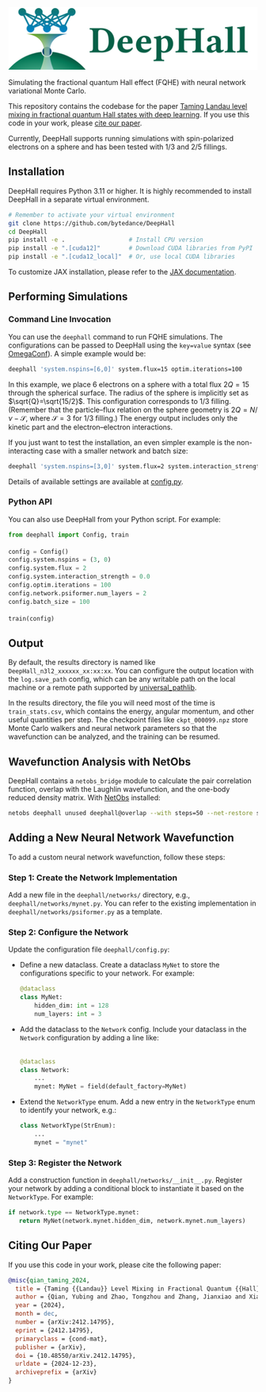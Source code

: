 <p align="center">
  <img src=".github/img/banner.png">
</p>

Simulating the fractional quantum Hall effect (FQHE) with neural network variational Monte Carlo.

This repository contains the codebase for the paper [Taming Landau level mixing in fractional quantum Hall states with deep learning](https://arxiv.org/abs/2412.14795). If you use this code in your work, please [cite our paper](CITATIONS.bib).

Currently, DeepHall supports running simulations with spin-polarized electrons on a sphere and has been tested with 1/3 and 2/5 fillings.

## Installation

DeepHall requires Python 3.11 or higher. It is highly recommended to install DeepHall in a separate virtual environment.

```bash
# Remember to activate your virtual environment
git clone https://github.com/bytedance/DeepHall
cd DeepHall
pip install -e .                  # Install CPU version
pip install -e ".[cuda12]"        # Download CUDA libraries from PyPI
pip install -e ".[cuda12_local]"  # Or, use local CUDA libraries
```

To customize JAX installation, please refer to the [JAX documentation](https://jax.readthedocs.io/en/latest/installation.html).

## Performing Simulations

### Command Line Invocation

You can use the `deephall` command to run FQHE simulations. The configurations can be passed to DeepHall using the `key=value` syntax (see [OmegaConf](https://omegaconf.readthedocs.io/en/2.3_branch/usage.html#from-a-dot-list)). A simple example would be:

```bash
deephall 'system.nspins=[6,0]' system.flux=15 optim.iterations=100
```

In this example, we place 6 electrons on a sphere with a total flux $2Q=15$ through the spherical surface. The radius of the sphere is implicitly set as $\sqrt{Q}=\sqrt{15/2}$. This configuration corresponds to 1/3 filling. (Remember that the particle–flux relation on the sphere geometry is $2Q = N / \nu - \mathcal{S}$, where $\mathcal{S}=3$ for 1/3 filling.) The energy output includes only the kinetic part and the electron–electron interactions.

If you just want to test the installation, an even simpler example is the non-interacting case with a smaller network and batch size:

```bash
deephall 'system.nspins=[3,0]' system.flux=2 system.interaction_strength=0 optim.iterations=100 network.psiformer.num_layers=2 batch_size=100
```

Details of available settings are available at [config.py](deephall/config.py).

### Python API

You can also use DeepHall from your Python script. For example:

```python
from deephall import Config, train

config = Config()
config.system.nspins = (3, 0)
config.system.flux = 2
config.system.interaction_strength = 0.0
config.optim.iterations = 100
config.network.psiformer.num_layers = 2
config.batch_size = 100

train(config)
```

## Output

By default, the results directory is named like `DeepHall_n3l2_xxxxxx_xx:xx:xx`. You can configure the output location with the `log.save_path` config, which can be any writable path on the local machine or a remote path supported by [universal_pathlib](https://github.com/fsspec/universal_pathlib).

In the results directory, the file you will need most of the time is `train_stats.csv`, which contains the energy, angular momentum, and other useful quantities per step. The checkpoint files like `ckpt_000099.npz` store Monte Carlo walkers and neural network parameters so that the wavefunction can be analyzed, and the training can be resumed.

## Wavefunction Analysis with NetObs

DeepHall contains a `netobs_bridge` module to calculate the pair correlation function, overlap with the Laughlin wavefunction, and the one-body reduced density matrix. With [NetObs](https://github.com/bytedance/netobs) installed:

```bash
netobs deephall unused deephall@overlap --with steps=50 --net-restore save_path/ckpt_000099.npz --ckpt save_path/overlap
```

## Adding a New Neural Network Wavefunction

To add a custom neural network wavefunction, follow these steps:

### Step 1: Create the Network Implementation 

Add a new file in the `deephall/networks/` directory, e.g., `deephall/networks/mynet.py`. You can refer to the existing implementation in `deephall/networks/psiformer.py` as a template.
     
### Step 2: Configure the Network

Update the configuration file `deephall/config.py`:
- Define a new dataclass. Create a dataclass `MyNet` to store the configurations specific to your network. For example:
  ```python
  @dataclass
  class MyNet:
      hidden_dim: int = 128
      num_layers: int = 3
  ```
- Add the dataclass to the `Network` config. Include your dataclass in the `Network` configuration by adding a line like:
  ```python
  
  @dataclass
  class Network:
      ...
      mynet: MyNet = field(default_factory=MyNet)
  ```
- Extend the `NetworkType` enum. Add a new entry in the `NetworkType` enum to identify your network, e.g.:
  ```python
  class NetworkType(StrEnum):
      ...
      mynet = "mynet"
  ```
### Step 3: Register the Network

Add a construction function in `deephall/networks/__init__.py`. Register your network by adding a conditional block to instantiate it based on the `NetworkType`. For example:
 ```python
if network.type == NetworkType.mynet:
    return MyNet(network.mynet.hidden_dim, network.mynet.num_layers)
```

## Citing Our Paper

If you use this code in your work, please cite the following paper:

```bib
@misc{qian_taming_2024,
  title = {Taming {{Landau}} Level Mixing in Fractional Quantum {{Hall}} States with Deep Learning},
  author = {Qian, Yubing and Zhao, Tongzhou and Zhang, Jianxiao and Xiang, Tao and Li, Xiang and Chen, Ji},
  year = {2024},
  month = dec,
  number = {arXiv:2412.14795},
  eprint = {2412.14795},
  primaryclass = {cond-mat},
  publisher = {arXiv},
  doi = {10.48550/arXiv.2412.14795},
  urldate = {2024-12-23},
  archiveprefix = {arXiv}
}
```
